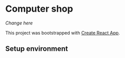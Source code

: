 # Computer shop

_Change here_

This project was bootstrapped with [Create React App](https://github.com/facebook/create-react-app).

## Setup environment

